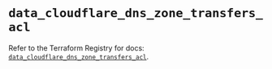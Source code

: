 # `data_cloudflare_dns_zone_transfers_acl`

Refer to the Terraform Registry for docs: [`data_cloudflare_dns_zone_transfers_acl`](https://registry.terraform.io/providers/cloudflare/cloudflare/5.5.0/docs/data-sources/dns_zone_transfers_acl).
